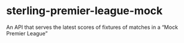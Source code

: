 # sterling-premier-league-mock
 An API that serves the latest scores of fixtures of matches in a “Mock Premier League”
